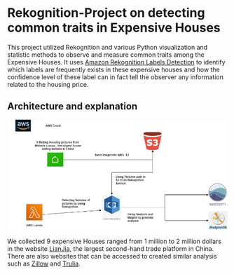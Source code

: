 # Rekognition-Project on detecting common traits in Expensive Houses
This project utilized Rekognition and various Python visualization and statistic methods to observe and measure common traits among the Expensive Houses. It uses [Amazon Rekognition Labels Detection](https://docs.aws.amazon.com/rekognition/latest/dg/labels.html) to identify which labels are frequently exists in these expensive houses and how the confidence level of these label can in fact tell the observer any information related to the housing price.

## Architecture and explanation
![Architecture](./Diagram.png)

We collected 9 expensive Houses ranged from 1 million to 2 million dollars in the website [LianJia](https://bj.lianjia.com/), the largest second-hand trade platform in China. There are also websites that can be accessed to created similar analysis such as [Zillow](https://www.zillow.com/) and [Trulia](https://www.trulia.com/).
